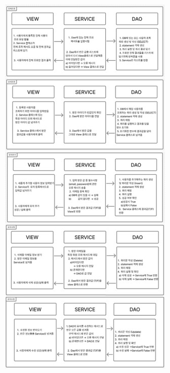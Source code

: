 <img src="src/main/resources/picture/%EC%A0%84%EC%B2%B4%EC%A1%B0%ED%9A%8C.png">
<img src="src/main/resources/picture/%EC%83%81%EC%84%B8%EC%A1%B0%ED%9A%8C.png">
<img src="src/main/resources/picture/%EC%9C%A0%EC%A0%80%EC%B6%94%EA%B0%80.png">
<img src="src/main/resources/picture/%EC%9C%A0%EC%A0%80%EC%82%AD%EC%A0%9C.png">
<img src="src/main/resources/picture/%EC%9C%A0%EC%A0%80%EC%88%98%EC%A0%95.png">




